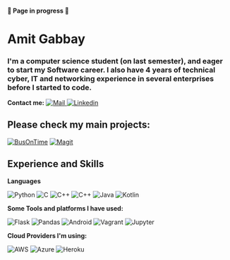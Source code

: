 #### :construction: Page in progress :construction:

# Amit Gabbay
### I'm a computer science student (on last semester), and eager to start my Software career. I also have 4 years of technical cyber, IT and networking experience in several enterprises before I started to code.

**Contact me:** 
[      ![Mail](https://img.shields.io/badge/Gmail-D14836?style=for-the-badge&logo=gmail&logoColor=white) ](mailto:amit.gabbay1@gmail.com) [![Linkedin](https://img.shields.io/badge/linkedin%20-%230077B5.svg?&style=for-the-badge&logo=linkedin&logoColor=white) ](https://linkedin.com/in/amit-gabbay) 


## Please check my main projects:

[![BusOnTime](https://i.imgur.com/IRymGE8.jpg)](https://github.com/AmitGabbay/BusOnTime-API)
[![Magit](https://i.imgur.com/H0o4dSg.jpg)](https://github.com/AmitGabbay/Magit)







## Experience and Skills
 **Languages**
 
<img alt="Python" src="https://img.shields.io/badge/python%20-%2314354C.svg?&style=for-the-badge&logo=python&logoColor=white"/> <img alt="C" src="https://img.shields.io/badge/c%20-%2300599C.svg?&style=for-the-badge&logo=c&logoColor=white"/> <img alt="C++" src="https://img.shields.io/badge/c++%20-%2300599C.svg?&style=for-the-badge&logo=c%2B%2B&ogoColor=white"/> <img alt="C++" src="https://img.shields.io/badge/c++%20-%2300599C.svg?&style=for-the-badge&logo=c%2B%2B&ogoColor=white"/> <img alt="Java" src="https://img.shields.io/badge/java-%23ED8B00.svg?&style=for-the-badge&logo=java&logoColor=white"/> <img alt="Kotlin" src="https://img.shields.io/badge/kotlin-%230095D5.svg?&style=for-the-badge&logo=kotlin&logoColor=white"/>

**Some Tools and platforms I have used:**

<img alt="Flask" src="https://img.shields.io/badge/flask%20-%23000.svg?&style=for-the-badge&logo=flask&logoColor=white"/> <img alt="Pandas" src="https://img.shields.io/badge/pandas%20-%23150458.svg?&style=for-the-badge&logo=pandas&logoColor=white" />
<img alt="Android" src="https://img.shields.io/badge/Android-3DDC84?style=for-the-badge&logo=android&logoColor=white" />
<img alt="Vagrant" src="https://img.shields.io/badge/vagrant%20-%231563FF.svg?&style=for-the-badge&logo=vagrant&logoColor=white"/>
<img alt="Jupyter" src="https://img.shields.io/badge/Jupyter%20-%23F37626.svg?&style=for-the-badge&logo=Jupyter&logoColor=white" />

**Cloud Providers I'm using:**

<img alt="AWS" src="https://img.shields.io/badge/AWS%20-%23FF9900.svg?&style=for-the-badge&logo=amazon-aws&logoColor=white"/> <img alt="Azure" src="https://img.shields.io/badge/azure%20-%230072C6.svg?&style=for-the-badge&logo=azure-devops&logoColor=white"/> <img alt="Heroku" src="https://img.shields.io/badge/heroku%20-%23430098.svg?&style=for-the-badge&logo=heroku&logoColor=white"/>




<!--
**AmitGabbay/AmitGabbay** is a ✨ _special_ ✨ repository because its `README.md` (this file) appears on your GitHub profile.

Here are some ideas to get you started:

- 🔭 I’m currently working on ...
- 🌱 I’m currently learning ...
- 👯 I’m looking to collaborate on ...
- 🤔 I’m looking for help with ...
- 💬 Ask me about ...
- 📫 How to reach me: ...
- 😄 Pronouns: ...
- ⚡ Fun fact: ...
-->
